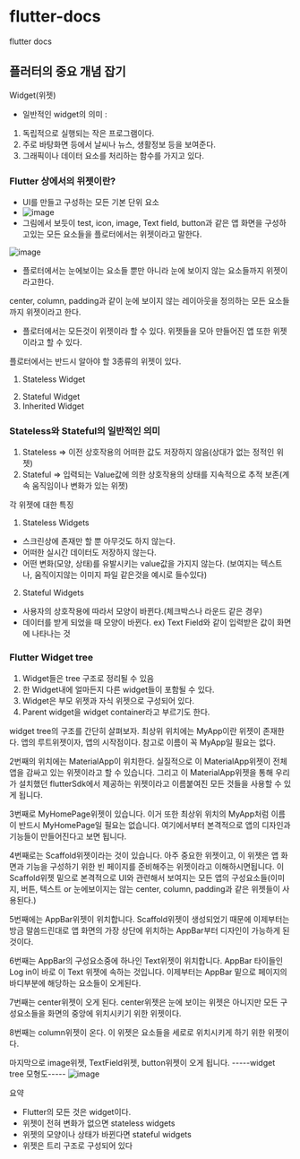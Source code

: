 # flutter-docs
flutter docs

## 플러터의 중요 개념 잡기

Widget(위젯)

* 일반적인 widget의 의미 : 
1) 독립적으로 실행되는 작은 프로그램이다.
2) 주로 바탕화면 등에서 날씨나 뉴스, 생활정보 등을 보여준다.
3) 그래픽이나 데이터 요소를 처리하는 함수를 가지고 있다.

### Flutter 상에서의 위젯이란?
 - UI를 만들고 구성하는 모든 기본 단위 요소
 -  ![image](https://user-images.githubusercontent.com/87854296/148803486-7029328b-c029-4802-bce0-75651f7afa5d.png)
 - 그림에서 보듯이 test, icon, image, Text field, button과 같은 앱 화면을 구성하고있는 모든 요소들을 플로터에서는 위젯이라고 말한다.

 ![image](https://user-images.githubusercontent.com/87854296/148803517-129e89a0-cbb6-45c0-b818-cba8e6b5b228.png)
- 플로터에서는 눈에보이는 요소들 뿐만 아니라 눈에 보이지 않는 요소들까지 위젯이라고한다.
 
center, column, padding과 같이 눈에 보이지 않는 레이아웃을 정의하는 모든 요소들까지 위젯이라고 한다.

- 플로터에서는 모든것이 위젯이라 할 수 있다. 위젯들을 모아 만들어진 앱 또한 위젯이라고 할 수 있다.

플로터에서는 반드시 알아야 할 3종류의 위젯이 있다.
1) Stateless Widget
2. Stateful Widget
3. Inherited Widget

### Stateless와 Stateful의 일반적인 의미
1. Stateless => 이전 상호작용의 어떠한 값도 저장하지 않음(상대가 없는 정적인 위젯)
2. Stateful => 입력되는 Value값에 의한 상호작용의 상태를 지속적으로 추적 보존(계속 움직임이나 변화가 있는 위젯)

각 위젯에 대한 특징
1. Stateless Widgets
 - 스크린상에 존재만 할 뿐 아무것도 하지 않는다.
 - 어떠한 실시간 데이터도 저장하지 않는다.
 - 어떤 변화(모양, 상태)를 유발시키는 value값을 가지지 않는다.
(보여지는 텍스트나, 움직이지않는 이미지 파일 같은것을 예시로 들수있다)

2. Stateful Widgets
 - 사용자의 상호작용에 따라서 모양이 바뀐다.(체크박스나 라운드 같은 경우)
 - 데이터를 받게 되었을 때 모양이 바뀐다. ex) Text Field와 같이 입력받은 값이 화면에 나타나는 것

### Flutter Widget tree
1. Widget들은 tree 구조로 정리될 수 있음
2. 한 Widget내에 얼마든지 다른 widget들이 포함될 수 있다.
3. Widget은 부모 위젯과 자식 위젯으로 구성되어 있다.
4. Parent widget을 widget container라고 부르기도 한다.

widget tree의 구조를 간단히 살펴보자.
최상위 위치에는 MyApp이란 위젯이 존재한다. 앱의 루트위젯이자, 앱의 시작점이다.
참고로 이름이 꼭 MyApp일 필요는 없다.

2번째의 위치에는 MaterialApp이 위치한다.
실질적으로 이 MaterialApp위젯이 전체앱을 감싸고 있는 위젯이라고 할 수 있습니다.
그리고 이 MaterialApp위젯을 통해 우리가 설치했던 flutterSdk에서 제공하는 위젯이라고 이름붙여진 모든 것들을 사용할 수 있게 됩니다.

3번째로 MyHomePage위젯이 있습니다. 이거 또한 최상위 위치의 MyApp처럼 이름이 반드시 MyHomePage일 필요는 없습니다.
여기에서부터 본격적으로 앱의 디자인과 기능들이 만들어진다고 보면 됩니다.

4번째로는 Scaffold위젯이라는 것이 있습니다.
아주 중요한 위젯이고, 이 위젯은 앱 화면과 기능을 구성하기 위한 빈 페이지를 준비해주는 위젯이라고 이해하시면됩니다.
이 Scaffold위젯 밑으로 본격적으로 UI와 관련해서 보여지는 모든 앱의 구성요소들(이미지, 버튼, 텍스트 or 눈에보이지는 않는 center, column, padding과 같은 위젯들이 사용된다.)

5번째에는 AppBar위젯이 위치합니다.
Scaffold위젯이 생성되었기 때문에 이제부터는 방금 말씀드린대로 앱 화면의 가장 상단에 위치하는 AppBar부터 디자인이 가능하게 된 것이다.

6번째는 AppBar의 구성요소중에 하나인 Text위젯이 위치합니다.
AppBar 타이들인 Log in이 바로 이 Text 위젯에 속하는 것입니다.
이제부터는 AppBar 밑으로 페이지의 바디부분에 해당하는 요소들이 오게된다.

7번째는 center위젯이 오게 된다. center위젯은 눈에 보이는 위젯은 아니지만 모든 구성요소들을 화면의 중앙에 위치시키기 위한 위젯이다.

8번째는 column위젯이 온다. 이 위젯은 요소들을 세로로 위치시키게 하기 위한 위젯이다.

마지막으로 image위젯, TextField위젯, button위젯이 오게 됩니다.
-----widget tree 모형도-----
  ![image](https://user-images.githubusercontent.com/87854296/148803559-bd1537f0-5792-40de-ae3a-a50bb63d9bd6.png)

요약 
 - Flutter의 모든 것은 widget이다.
 - 위젯이 전혀 변화가 없으면 stateless widgets
 - 위젯의 모양이나 상태가 바뀐다면 stateful widgets
 - 위젯은 트리 구조로 구성되어 있다















